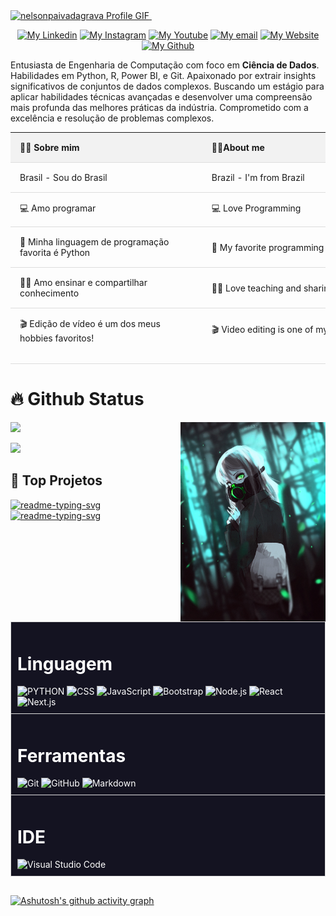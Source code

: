 <a href="https://github.com/DavidsDvm">
    <img src="./assets/Comp 1.gif" alt="nelsonpaivadagrava Profile GIF" >
</a>
⠀⠀⠀⠀⠀⠀⠀⠀⠀
<p align="center">
    <a href=""><img src="https://i.imgur.com/QPASC7j.png" alt="My Linkedin"></a>
    <a href=""><img src="https://i.imgur.com/zfFKadt.png" alt="My Instagram"></a>
    <a href=""><img src="https://i.imgur.com/qbLFelZ.png" alt="My Youtube"></a>
    <a href=""><img src="https://i.imgur.com/vuPh96E.png" alt="My email"></a>
    <a href=""><img src="https://i.imgur.com/jsNmn5r.png" alt="My Website"></a>
    <a href=""><img src="https://i.imgur.com/mnBKYGn.png" alt="My Github"></a>
</p>

Entusiasta de Engenharia de Computação com foco em **Ciência de Dados**. Habilidades em Python, R, Power BI, e Git. Apaixonado por extrair insights significativos de conjuntos de dados complexos. Buscando um estágio para aplicar habilidades técnicas avançadas e desenvolver uma compreensão mais profunda das melhores práticas da indústria. Comprometido com a excelência e resolução de problemas complexos.

<table style="width:100%; border-collapse: collapse;">
  <tr style="background-color: #f2f2f2;">
    <th style="padding: 15px; text-align: left; border-bottom: 1px solid #ddd;">👩‍💻 Sobre mim</th>
    <th style="padding: 15px; text-align: left; border-bottom: 1px solid #ddd;">👩‍💻About me</th>
  </tr>
  <tr>
    <td style="padding: 15px; text-align: left; border-bottom: 1px solid #ddd;">Brasil - Sou do Brasil</td>
    <td style="padding: 15px; text-align: left; border-bottom: 1px solid #ddd;">Brazil - I'm from Brazil</td>
  </tr>
  <tr>
    <td style="padding: 15px; text-align: left; border-bottom: 1px solid #ddd;">💻 Amo programar</td>
    <td style="padding: 15px; text-align: left; border-bottom: 1px solid #ddd;">💻 Love Programming</td>
  </tr>
  <tr>
    <td style="padding: 15px; text-align: left; border-bottom: 1px solid #ddd;">🐍 Minha linguagem de programação favorita é Python</td>
    <td style="padding: 15px; text-align: left; border-bottom: 1px solid #ddd;">🐍 My favorite programming language is Python</td>
  </tr>
  <tr>
    <td style="padding: 15px; text-align: left; border-bottom: 1px solid #ddd;">👩‍🏫 Amo ensinar e compartilhar conhecimento</td>
    <td style="padding: 15px; text-align: left; border-bottom: 1px solid #ddd;">👩‍🏫 Love teaching and sharing knowledge</td>
  </tr>
  <tr>
    <td style="padding: 15px; text-align: left; border-bottom: 1px solid #ddd;">🎬 Edição de vídeo é um dos meus hobbies favoritos!⠀⠀⠀⠀⠀⠀⠀⠀⠀⠀⠀⠀⠀⠀⠀⠀⠀⠀⠀⠀⠀⠀⠀⠀⠀⠀⠀</td>
    <td style="padding: 15px; text-align: left; border-bottom: 1px solid #ddd;">🎬 Video editing is one of my favorite hobbies!⠀⠀⠀⠀⠀⠀⠀⠀⠀⠀⠀⠀⠀⠀⠀⠀⠀⠀⠀⠀⠀⠀⠀⠀⠀⠀⠀⠀⠀⠀⠀⠀⠀⠀⠀⠀</td>
  </tr>
</table>

<h1>🔥 Github Status </h2>

<img align="right" width="46%" src="./assets/img2.png"/>

  <a href="https://github.com/Giingu"><img width="50%" src="https://github-readme-stats.vercel.app/api?username=nelsonpaivadagrava&theme=radical&title_color=74C488&text_color=A2E1B1"></a>
  
  <a href="https://github.com/Giingu"><img width="50%" src="https://github-readme-stats.vercel.app/api/top-langs/?username=nelsonpaivadagrava&langs_count=8&layout=compact&theme=radical&4&show_icons=true&title_color=74C488&text_color=A2E1B1"/></a>
  <br/>

<h2> 📘 Top Projetos</h2>

<p align="left" href="https://github.com/Giingu?tab=repositories&sort=stargazers">
    <a href="https://github.com/Enhanced-TTVDropBot"><img width="25%" src="https://denvercoder1-github-readme-stats.vercel.app/api/pin/?username=nelsonpaivadagrava&repo=nelsonpaivadagrava&hide_border=true&&title_color=74C488&icon_color=F8D866&theme=radical&show_icons=false&text_color=ffffff" alt="readme-typing-svg"></a>
  <a href="https://github.com/Enhanced-TTVDropBot"><img width="25%" src="https://denvercoder1-github-readme-stats.vercel.app/api/pin/?username=nelsonpaivadagrava&repo=nelsonpaivadagrava&hide_border=true&&title_color=74C488&icon_color=F8D866&theme=radical&show_icons=false&text_color=ffffff" alt="readme-typing-svg"></a>
</p>

##

<table style="width:100%;">
    <tr>
        <td style="background-color: #141321; border: 1px solid #ddd; padding: 10px; color: #ffffff;">
            <h1>Linguagem</h1>
            <img src="https://img.shields.io/badge/-Python-ffffff?style=flat&logo=python" alt="PYTHON" style="display: inline-block;">
            <img src="https://img.shields.io/badge/-CSS-ffffff?style=flat&logo=3&logoColor=1572B6" alt="CSS" style="display: inline-block;">
            <img src="https://img.shields.io/badge/-JavaScript-ffffff?style=flat&logo=javascript" alt="JavaScript" style="display: inline-block;">
            <img src="https://img.shields.io/badge/-Bootstrap-ffffff?style=flat&logo=bootstrap&logoColor=563D7C" alt="Bootstrap" style="display: inline-block;">
            <img src="https://img.shields.io/badge/-Node.js-ffffff?style=flat&logo=node.js" alt="Node.js" style="display: inline-block;">
            <img src="https://img.shields.io/badge/-React-ffffff?style=flat&logo=react" alt="React" style="display: inline-block;">
            <img src="https://img.shields.io/badge/-Next.js-ffffff?style=flat&logo=next.js" alt="Next.js" style="display: inline-block;">
        </td>
    </tr>
    <tr>
        <td style="background-color: #141321; border: 1px solid #ddd; padding: 10px; color: #ffffff;">
            <h1>Ferramentas</h1>
            <img src="https://img.shields.io/badge/-Git-ffffff?style=flat&logo=git" alt="Git" style="display: inline-block;">
            <img src="https://img.shields.io/badge/-GitHub-ffffff?style=flat&logo=github" alt="GitHub" style="display: inline-block;">
            <img src="https://img.shields.io/badge/-Markdown-ffffff?style=flat&logo=markdown" alt="Markdown" style="display: inline-block;">⠀⠀⠀⠀⠀⠀⠀⠀⠀⠀⠀⠀⠀⠀⠀⠀⠀⠀⠀⠀⠀⠀⠀⠀⠀⠀⠀
        </td>
    </tr>
    <tr>
        <td style="background-color: #141321; border: 1px solid #ddd; padding: 10px; color: #ffffff;">
            <h1>IDE</h1>
            <img src="https://img.shields.io/badge/-Visual%20Studio%20Code-ffffff?style=flat&logo=visual-studio-code&logoColor=007ACC" alt="Visual Studio Code" style="display: inline-block;">
        </td>
    </tr>
</table>





##

[![Ashutosh's github activity graph](https://github-readme-activity-graph.vercel.app/graph?username=nelsonpaivadagrava&bg_color=141321&color=15e5a6&line=74C488&area_color=A2E1B1&point=A2E1B1&area=true&hide_border=true)](https://github.com/ashutosh00710/github-readme-activity-graph)

